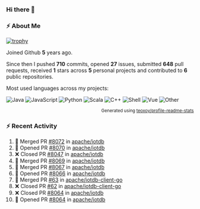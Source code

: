 ### Hi there 👋

### :zap: About Me

[![trophy](https://github-profile-trophy.vercel.app/?username=HTHou&theme=onedark)](https://github.com/ryo-ma/github-profile-trophy)
   
Joined Github **5** years ago.

Since then I pushed **710** commits, opened **27** issues, submitted **648** pull requests, received **1** stars across **5** personal projects and contributed to **6** public repositories.

Most used languages across my projects:

![Java](https://img.shields.io/static/v1?style=flat-square&label=%E2%A0%80&color=555&labelColor=%23b07219&message=Java%EF%B8%B194.4%25)
![JavaScript](https://img.shields.io/static/v1?style=flat-square&label=%E2%A0%80&color=555&labelColor=%23f1e05a&message=JavaScript%EF%B8%B11.4%25)
![Python](https://img.shields.io/static/v1?style=flat-square&label=%E2%A0%80&color=555&labelColor=%233572A5&message=Python%EF%B8%B10.7%25)
![Scala](https://img.shields.io/static/v1?style=flat-square&label=%E2%A0%80&color=555&labelColor=%23c22d40&message=Scala%EF%B8%B10.6%25)
![C++](https://img.shields.io/static/v1?style=flat-square&label=%E2%A0%80&color=555&labelColor=%23f34b7d&message=C%2B%2B%EF%B8%B10.6%25)
![Shell](https://img.shields.io/static/v1?style=flat-square&label=%E2%A0%80&color=555&labelColor=%2389e051&message=Shell%EF%B8%B10.4%25)
![Vue](https://img.shields.io/static/v1?style=flat-square&label=%E2%A0%80&color=555&labelColor=%2341b883&message=Vue%EF%B8%B10.3%25)
![Other](https://img.shields.io/static/v1?style=flat-square&label=%E2%A0%80&color=555&labelColor=%23ededed&message=Other%EF%B8%B11.2%25)

<p align="right"><sub>Generated using <a href="https://github.com/marketplace/actions/profile-readme-stats">teoxoy/profile-readme-stats</a></sub></p>


<!--![](https://github.com/HTHou/HTHou/blob/output/github-contribution-grid-snake.svg)-->

<!--![Haonan Hou's github stats](https://github-readme-stats.vercel.app/api?username=HTHou&count_private=true&show_icons=true&theme=onedark)-->

<!--![Haonan Hou's wakatime stats](https://github-readme-stats.vercel.app/api/wakatime?username=HTHou&layout=compact&theme=onedark)-->

<!--![Top Langs](https://github-readme-stats.vercel.app/api/top-langs/?username=HTHou&theme=onedark&layout=compact)-->

### :zap: Recent Activity
<!--START_SECTION:activity-->
1. 🎉 Merged PR [#8072](https://github.com/apache/iotdb/pull/8072) in [apache/iotdb](https://github.com/apache/iotdb)
2. 💪 Opened PR [#8070](https://github.com/apache/iotdb/pull/8070) in [apache/iotdb](https://github.com/apache/iotdb)
3. ❌ Closed PR [#8047](https://github.com/apache/iotdb/pull/8047) in [apache/iotdb](https://github.com/apache/iotdb)
4. 🎉 Merged PR [#8069](https://github.com/apache/iotdb/pull/8069) in [apache/iotdb](https://github.com/apache/iotdb)
5. 🎉 Merged PR [#8067](https://github.com/apache/iotdb/pull/8067) in [apache/iotdb](https://github.com/apache/iotdb)
6. 💪 Opened PR [#8066](https://github.com/apache/iotdb/pull/8066) in [apache/iotdb](https://github.com/apache/iotdb)
7. 🎉 Merged PR [#63](https://github.com/apache/iotdb-client-go/pull/63) in [apache/iotdb-client-go](https://github.com/apache/iotdb-client-go)
8. ❌ Closed PR [#62](https://github.com/apache/iotdb-client-go/pull/62) in [apache/iotdb-client-go](https://github.com/apache/iotdb-client-go)
9. ❌ Closed PR [#8064](https://github.com/apache/iotdb/pull/8064) in [apache/iotdb](https://github.com/apache/iotdb)
10. 💪 Opened PR [#8064](https://github.com/apache/iotdb/pull/8064) in [apache/iotdb](https://github.com/apache/iotdb)
<!--END_SECTION:activity-->

<!--
**HTHou/HTHou** is a ✨ _special_ ✨ repository because its `README.md` (this file) appears on your GitHub profile.

Here are some ideas to get you started:

- 🔭 I’m currently working on ...
- 🌱 I’m currently learning ...
- 👯 I’m looking to collaborate on ...
- 🤔 I’m looking for help with ...
- 💬 Ask me about ...
- 📫 How to reach me: ...
- 😄 Pronouns: ...
- ⚡ Fun fact: ...
-->
